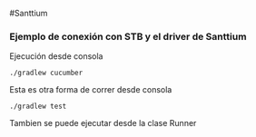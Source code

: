 #Santtium

### Ejemplo de conexión con STB y el driver de Santtium

Ejecución desde consola

    ./gradlew cucumber
    
Esta es otra forma de correr desde consola
    
    ./gradlew test

Tambien se puede ejecutar desde la clase Runner